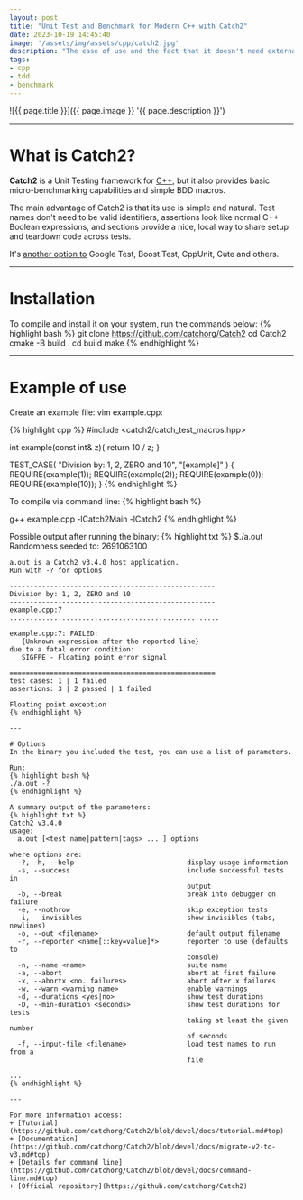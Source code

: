 ```yaml
---
layout: post
title: "Unit Test and Benchmark for Modern C++ with Catch2"
date: 2023-10-19 14:45:40
image: '/assets/img/assets/cpp/catch2.jpg'
description: "The ease of use and the fact that it doesn't need external dependencies sets it apart from the rest!"
tags:
- cpp
- tdd
- benchmark
---
```


![{{ page.title }}]({{ page.image }} '{{ page.description }}')

---

# What is Catch2?
**Catch2** is a Unit Testing framework for [C++](https://terminalroot.com/tags#cpp), but it also provides basic micro-benchmarking capabilities and simple BDD macros.

The main advantage of Catch2 is that its use is simple and natural. Test names don't need to be valid identifiers, assertions look like normal C++ Boolean expressions, and sections provide a nice, local way to share setup and teardown code across tests.

It's [another option to](https://github.com/catchorg/Catch2/blob/devel/docs/why-catch.md#top) Google Test, Boost.Test, CppUnit, Cute and others.

---

# Installation
To compile and install it on your system, run the commands below:
{% highlight bash %}
git clone https://github.com/catchorg/Catch2
cd Catch2
cmake -B build .
cd build
make
{% endhighlight %}

---

# Example of use
Create an example file: vim example.cpp:

{% highlight cpp %}
#include <catch2/catch_test_macros.hpp>

int example(const int& z){
   return 10 / z;
}

TEST_CASE( "Division by: 1, 2, ZERO and 10", "[example]" ) {
     REQUIRE(example(1));
     REQUIRE(example(2));
     REQUIRE(example(0));
     REQUIRE(example(10));
}
{% endhighlight %}

To compile via command line:
{% highlight bash %}

g++ example.cpp -lCatch2Main -lCatch2
{% endhighlight %}


Possible output after running the binary:
{% highlight txt %}
$./a.out
Randomness seeded to: 2691063100

~~~~~~~~~~~~~~~~~~~~~~~~~~~~~~~~~~~~~~~~~~~~~~~~~~~
a.out is a Catch2 v3.4.0 host application.
Run with -? for options

---------------------------------------------------
Division by: 1, 2, ZERO and 10
---------------------------------------------------
example.cpp:7
....................................................

example.cpp:7: FAILED:
   {Unknown expression after the reported line}
due to a fatal error condition:
   SIGFPE - Floating point error signal

===================================================
test cases: 1 | 1 failed
assertions: 3 | 2 passed | 1 failed

Floating point exception
{% endhighlight %}

---

# Options
In the binary you included the test, you can use a list of parameters.

Run:
{% highlight bash %}
./a.out -?
{% endhighlight %}

A summary output of the parameters:
{% highlight txt %}
Catch2 v3.4.0
usage:
  a.out [<test name|pattern|tags> ... ] options

where options are:
  -?, -h, --help                            display usage information
  -s, --success                             include successful tests in
                                            output
  -b, --break                               break into debugger on failure
  -e, --nothrow                             skip exception tests
  -i, --invisibles                          show invisibles (tabs, newlines)
  -o, --out <filename>                      default output filename
  -r, --reporter <name[::key=value]*>       reporter to use (defaults to
                                            console)
  -n, --name <name>                         suite name
  -a, --abort                               abort at first failure
  -x, --abortx <no. failures>               abort after x failures
  -w, --warn <warning name>                 enable warnings
  -d, --durations <yes|no>                  show test durations
  -D, --min-duration <seconds>              show test durations for tests
                                            taking at least the given number
                                            of seconds
  -f, --input-file <filename>               load test names to run from a
                                            file

...
{% endhighlight %}

---

For more information access:
+ [Tutorial](https://github.com/catchorg/Catch2/blob/devel/docs/tutorial.md#top)
+ [Documentation](https://github.com/catchorg/Catch2/blob/devel/docs/migrate-v2-to-v3.md#top)
+ [Details for command line](https://github.com/catchorg/Catch2/blob/devel/docs/command-line.md#top)
+ [Official repository](https://github.com/catchorg/Catch2)


